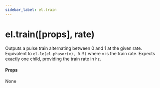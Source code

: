 ```yaml
---
sidebar_label: el.train
---
```


# el.train([props], rate)

Outputs a pulse train alternating between 0 and 1 at the given rate. Equivalent to
`el.le(el.phasor(x), 0.5)` where `x` is the train rate. Expects exactly one child,
providing the train rate in `hz`.

#### Props

None

